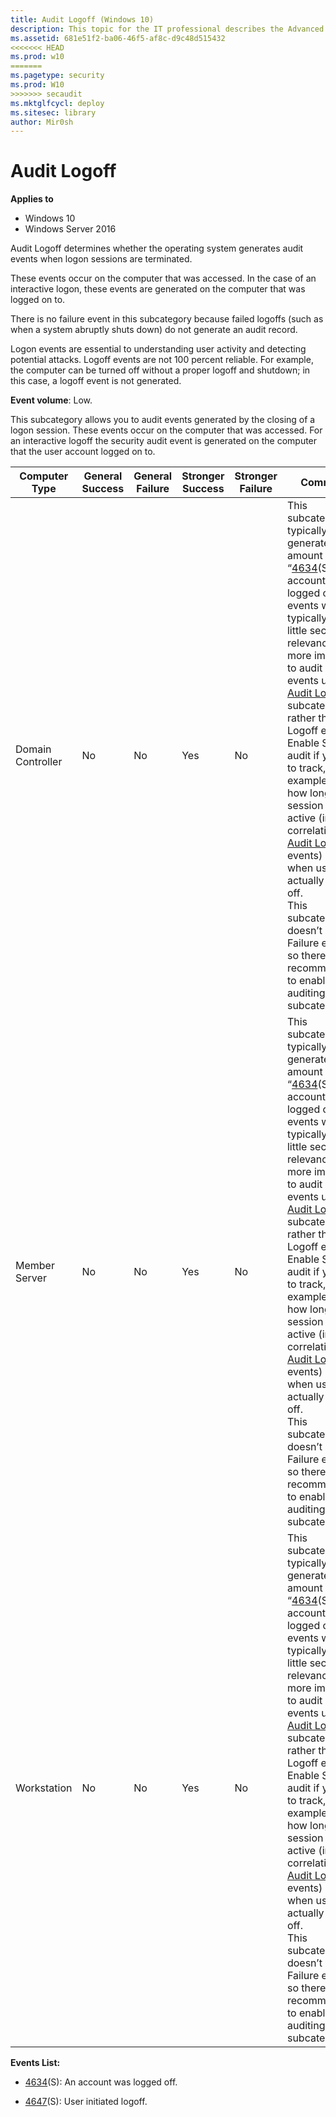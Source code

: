 ```yaml
---
title: Audit Logoff (Windows 10)
description: This topic for the IT professional describes the Advanced Security Audit policy setting, Audit Logoff, which determines whether the operating system generates audit events when logon sessions are terminated.
ms.assetid: 681e51f2-ba06-46f5-af8c-d9c48d515432
<<<<<<< HEAD
ms.prod: w10
=======
ms.pagetype: security
ms.prod: W10
>>>>>>> secaudit
ms.mktglfcycl: deploy
ms.sitesec: library
author: Mir0sh
---
```


# Audit Logoff

**Applies to**
-   Windows 10
-   Windows Server 2016


Audit Logoff determines whether the operating system generates audit events when logon sessions are terminated.

These events occur on the computer that was accessed. In the case of an interactive logon, these events are generated on the computer that was logged on to.

There is no failure event in this subcategory because failed logoffs (such as when a system abruptly shuts down) do not generate an audit record.

Logon events are essential to understanding user activity and detecting potential attacks. Logoff events are not 100 percent reliable. For example, the computer can be turned off without a proper logoff and shutdown; in this case, a logoff event is not generated.

**Event volume**: Low.

This subcategory allows you to audit events generated by the closing of a logon session. These events occur on the computer that was accessed. For an interactive logoff the security audit event is generated on the computer that the user account logged on to.

| Computer Type     | General Success | General Failure | Stronger Success | Stronger Failure | Comments                                                                                                                                                                                                                                                                                                                                                                                                                                                                                                                                                                                                                            |
|-------------------|-----------------|-----------------|------------------|------------------|-------------------------------------------------------------------------------------------------------------------------------------------------------------------------------------------------------------------------------------------------------------------------------------------------------------------------------------------------------------------------------------------------------------------------------------------------------------------------------------------------------------------------------------------------------------------------------------------------------------------------------------|
| Domain Controller | No              | No              | Yes              | No               | This subcategory typically generates huge amount of “[4634](event-4634.md)(S): An account was logged off.” events which, typically has little security relevance. It is more important to audit Logon events using [Audit Logon](audit-logon.md) subcategory, rather than Logoff events.<br>Enable Success audit if you want to track, for example, for how long session was active (in correlation with [Audit Logon](audit-logon.md) events) and when user actually logged off.<br>This subcategory doesn’t have Failure events, so there is no recommendation to enable Failure auditing for this subcategory. |
| Member Server     | No              | No              | Yes              | No               | This subcategory typically generates huge amount of “[4634](event-4634.md)(S): An account was logged off.” events which, typically has little security relevance. It is more important to audit Logon events using [Audit Logon](audit-logon.md) subcategory, rather than Logoff events.<br>Enable Success audit if you want to track, for example, for how long session was active (in correlation with [Audit Logon](audit-logon.md) events) and when user actually logged off.<br>This subcategory doesn’t have Failure events, so there is no recommendation to enable Failure auditing for this subcategory. |
| Workstation       | No              | No              | Yes              | No               | This subcategory typically generates huge amount of “[4634](event-4634.md)(S): An account was logged off.” events which, typically has little security relevance. It is more important to audit Logon events using [Audit Logon](audit-logon.md) subcategory, rather than Logoff events.<br>Enable Success audit if you want to track, for example, for how long session was active (in correlation with [Audit Logon](audit-logon.md) events) and when user actually logged off.<br>This subcategory doesn’t have Failure events, so there is no recommendation to enable Failure auditing for this subcategory. |

**Events List:**

-   [4634](event-4634.md)(S): An account was logged off.

-   [4647](event-4647.md)(S): User initiated logoff.

